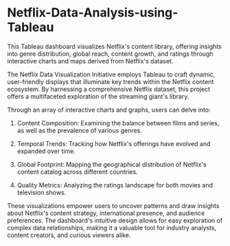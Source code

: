 # Netflix-Data-Analysis-using-Tableau
This Tableau dashboard visualizes Netflix's content library, offering insights into genre distribution, global reach, content growth, and ratings through interactive charts and maps derived from Netflix's dataset.

The Netflix Data Visualization Initiative employs Tableau to craft dynamic, user-friendly displays that illuminate key trends within the Netflix content ecosystem. By harnessing a comprehensive Netflix dataset, this project offers a multifaceted exploration of the streaming giant's library.

Through an array of interactive charts and graphs, users can delve into:

1. Content Composition: Examining the balance between films and series, as well as the prevalence of various genres.

2. Temporal Trends: Tracking how Netflix's offerings have evolved and expanded over time.

3. Global Footprint: Mapping the geographical distribution of Netflix's content catalog across different countries.

4. Quality Metrics: Analyzing the ratings landscape for both movies and television shows.

These visualizations empower users to uncover patterns and draw insights about Netflix's content strategy, international presence, and audience preferences. The dashboard's intuitive design allows for easy exploration of complex data relationships, making it a valuable tool for industry analysts, content creators, and curious viewers alike.
